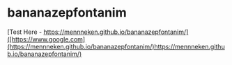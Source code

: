 # bananazepfontanim

[Test Here - https://mennneken.github.io/bananazepfontanim/]([https://www.google.com](https://mennneken.github.io/bananazepfontanim/)https://mennneken.github.io/bananazepfontanim/)
